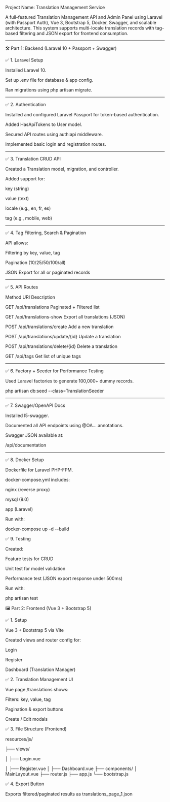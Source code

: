 Project Name: Translation Management Service

A full-featured Translation Management API and Admin Panel using Laravel (with Passport Auth), Vue 3, Bootstrap 5, Docker, Swagger, and scalable architecture. This system supports multi-locale translation records with tag-based filtering and JSON export for frontend consumption.


---

🛠 Part 1: Backend (Laravel 10 + Passport + Swagger)

✅ 1. Laravel Setup

Installed Laravel 10.

Set up .env file for database & app config.

Ran migrations using php artisan migrate.



---

✅ 2. Authentication

Installed and configured Laravel Passport for token-based authentication.

Added HasApiTokens to User model.

Secured API routes using auth:api middleware.

Implemented basic login and registration routes.



---

✅ 3. Translation CRUD API

Created a Translation model, migration, and controller.

Added support for:

key (string)

value (text)

locale (e.g., en, fr, es)

tag (e.g., mobile, web)




---

✅ 4. Tag Filtering, Search & Pagination

API allows:

Filtering by key, value, tag

Pagination (10/25/50/100/all)

JSON Export for all or paginated records




---

✅ 5. API Routes

Method	URI	Description

GET	/api/translations	Paginated + Filtered list

GET	/api/translations-show	Export all translations (JSON)

POST	/api/translations/create	Add a new translation

POST	/api/translations/update/{id}	Update a translation

POST	/api/translations/delete/{id}	Delete a translation

GET	/api/tags	Get list of unique tags



---

✅ 6. Factory + Seeder for Performance Testing

Used Laravel factories to generate 100,000+ dummy records.


php artisan db:seed --class=TranslationSeeder


---

✅ 7. Swagger/OpenAPI Docs

Installed l5-swagger.

Documented all API endpoints using @OA\... annotations.

Swagger JSON available at:

/api/documentation



---

✅ 8. Docker Setup

Dockerfile for Laravel PHP-FPM.

docker-compose.yml includes:

nginx (reverse proxy)

mysql (8.0)

app (Laravel)



Run with:

docker-compose up -d --build


✅ 9. Testing

Created:

Feature tests for CRUD

Unit test for model validation

Performance test (JSON export response under 500ms)



Run with:

php artisan test




🖼 Part 2: Frontend (Vue 3 + Bootstrap 5)

✅ 1. Setup

Vue 3 + Bootstrap 5 via Vite

Created views and router config for:

Login

Register

Dashboard (Translation Manager)






✅ 2. Translation Management UI

Vue page /translations shows:

Filters: key, value, tag

Pagination & export buttons

Create / Edit modals




✅ 3. File Structure (Frontend)

resources/js/

├── views/

│   ├── Login.vue

│   ├── Register.vue
│   ├── Dashboard.vue
├── components/
│   MainLayout.vue
├── router.js
├── app.js
└── bootstrap.js




✅ 4. Export Button

Exports filtered/paginated results as translations_page_1.json
